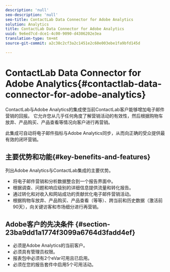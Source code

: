 ```yaml
---
description: 'null'
seo-description: 'null'
seo-title: ContactLab Data Connector for Adobe Analytics
solution: Analytics
title: ContactLab Data Connector for Adobe Analytics
uuid: 9e6ed7cd-dce1-4c00-9090-d4306202e3ea
translation-type: tm+mt
source-git-commit: a2c38c2cf3a2c1451e2c60e003ebe1fa9bfd145d

---
```



# ContactLab Data Connector for Adobe Analytics{#contactlab-data-connector-for-adobe-analytics}

ContactLab与Adobe Analytics的集成使当前ContactLab客户能够增加电子邮件营销的回报。 它允许您从几乎任何角度了解营销活动的有效性，然后根据购物车放弃、产品购买、产品查看等情况向客户进行再营销。

此集成可自动将电子邮件指标与Adobe Analytics同步，从而向正确的受众提供最有效的闭环营销。

## 主要优势和功能{#key-benefits-and-features}

列出Adobe Analytics与ContactLab集成的主要优势。

* 将电子邮件营销和分析数据整合到一个报告界面中。
* 根据调查、问题和响应级别的详细信息提供流量和转化报告。
* 通过转化和对收入和网站成功的贡献优化电子邮件营销活动。
* 根据购物车放弃、产品购买、产品查看（等等）、跨当前和历史数据（激活前90天），向关键访客和市场细分进行再营销。

## Adobe客户的先决条件 {#section-23ba9dd1a1774f3099a6764d3fadd4ef}

* 必须是Adobe Analytics的当前客户。
* 必须具有管理员权限。
* 报表包中必须有2个eVar可用且已启用。
* 必须在您的报告套件中启用5个可用活动。